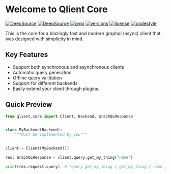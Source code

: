 # Welcome to Qlient Core

[![DeepSource](https://deepsource.io/gh/qlient-org/python-qlient-core.svg/?label=active+issues&token=B71TvEVbDX-5GynnxfPlumBi)](https://deepsource.io/gh/qlient-org/python-qlient-core/?ref=repository-badge)
[![DeepSource](https://deepsource.io/gh/qlient-org/python-qlient-core.svg/?label=resolved+issues&token=B71TvEVbDX-5GynnxfPlumBi)](https://deepsource.io/gh/qlient-org/python-qlient-core/?ref=repository-badge)
[![pypi](https://img.shields.io/pypi/v/qlient-core.svg)](https://pypi.python.org/pypi/qlient-core)
[![versions](https://img.shields.io/pypi/pyversions/qlient-core.svg)](https://github.com/qlient-org/python-qlient-core)
[![license](https://img.shields.io/github/license/qlient-org/python-qlient-core.svg)](https://github.com/qlient-org/python-qlient-core/blob/master/LICENSE)
[![codestyle](https://img.shields.io/badge/code%20style-black-black)](https://github.com/psf/black)

This is the core for a blazingly fast and modern graphql (async) client that was designed with simplicity in mind.

## Key Features

* Support both synchronous and asynchronous clients
* Automatic query generation
* Offline query validation
* Support for different backends
* Easily extend your client through plugins.

## Quick Preview

```python
from qlient.core import Client, Backend, GraphQLResponse


class MyBackend(Backend):
    """Must be implemented by you"""


client = Client(MyBackend())

res: GraphQLResponse = client.query.get_my_thing("name")

print(res.request.query)  # "query get_my_thing { get_my_thing { name } }"
```
